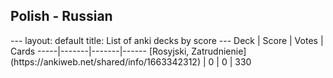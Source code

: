 <h2>Polish  -  Russian</h2>
---
layout: default
title: List of anki decks by score
---
Deck | Score | Votes | Cards
-----|-------|-------|------
[Rosyjski, Zatrudnienie](https://ankiweb.net/shared/info/1663342312) | 0 | 0 | 330
